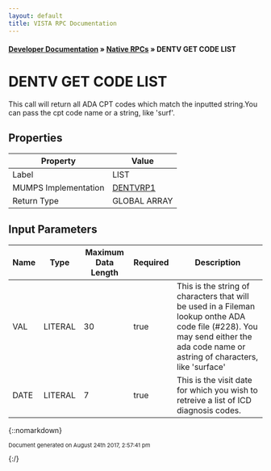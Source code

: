```yaml
---
layout: default
title: VISTA RPC Documentation
---
```


#### [Developer Documentation](../index) &#187; [Native RPCs](TableOfContents) &#187; DENTV GET CODE LIST<br/>
# DENTV GET CODE LIST

This call will return all ADA CPT codes which match the inputted string.You can pass the cpt code name or a string, like 'surf'.

## Properties

Property | Value
--- | ---
Label | LIST
MUMPS Implementation | [DENTVRP1](http://code.osehra.org/dox/Routine_DENTVRP1_source.html)
Return Type | GLOBAL ARRAY


## Input Parameters

Name | Type | Maximum Data Length | Required | Description
--- | --- | --- | --- | ---
VAL | LITERAL | 30 | true | This is the string of characters that will be used in a Fileman lookup onthe ADA code file (#228).  You may send either the ada code name or astring of characters, like &#x27;surface&#x27;
DATE | LITERAL | 7 | true | This is the visit date for which you wish to retreive a list of ICD diagnosis codes.



{::nomarkdown} <br/><p style="font-size: 11px">Document generated on August 24th 2017, 2:57:41 pm</p>{:/}